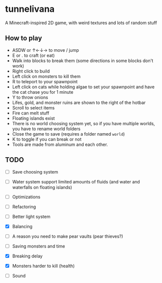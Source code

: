 # tunnelivana

A Minecraft-inspired 2D game, with weird textures and lots of random stuff

## How to play

- ASDW or ↑←↓→ to move / jump
- E or . to craft (or eat)
- Walk into blocks to break them (some directions in some blocks don't work)
- Right click to build
- Left click on monsters to kill them
- R to teleport to your spawnpoint
- Left click on cats while holding algae to set your spawnpoint and have the cat chase you for 1 minute
- Y to throw onions
- Lifes, gold, and monster ruins are shown to the right of the hotbar
- Scroll to select items
- Fire can melt stuff
- Floating islands exist
- There is no world choosing system yet, so if you have multiple worlds, you have to rename world folders
- Close the game to save (requires a folder named `world`)
- K to toggle if you can break or not
- Tools are made from aluminum and each other.

## TODO
- [ ] Save choosing system
- [ ] Water system support limited amounts of fluids (and water and waterfalls on floating islands)
- [ ] Optimizations
- [ ] Refactoring
- [ ] Better light system
- [x] Balancing
 - [ ] A reason you need to make pear vaults (pear thieves?)
- [ ] Saving monsters and time
- [x] Breaking delay
- [x] Monsters harder to kill (health)
- [ ] Sound

